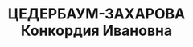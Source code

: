 ---
title: ЦЕДЕРБАУМ-ЗАХАРОВА Конкордия Ивановна
description: "Род. 25.05.1879, г. Саратов, член РСДРП(м). Проживала: г. Казань. Экономист.\
  \ Ссыльная. \n  Приговор: Особое совещание при НКВД СССР, 1935 – выслан в Зап.Сибирь\
  \ на 5 лет"
---